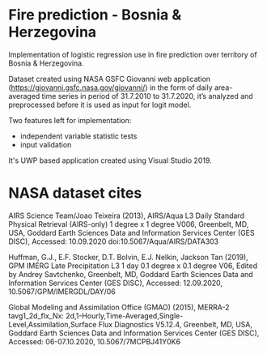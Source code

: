 # Fire prediction - Bosnia & Herzegovina

Implementation of logistic regression use in fire prediction over territory of Bosnia & Herzegovina.

Dataset created using NASA GSFC Giovanni web application (https://giovanni.gsfc.nasa.gov/giovanni/) in the form of daily area-averaged time series in period of 31.7.2010 to 31.7.2020, it’s analyzed and preprocessed before it is used as input for logit model. 

Two features left for implementation: 
- independent variable statistic tests
- input validation

It's UWP based application created using Visual Studio 2019.

# NASA dataset cites

AIRS Science Team/Joao Teixeira (2013), AIRS/Aqua L3 Daily Standard Physical Retrieval (AIRS-only) 1 degree x 1 degree V006, Greenbelt, MD, USA, Goddard Earth Sciences Data and Information Services Center (GES DISC), Accessed: 10.09.2020 doi:10.5067/Aqua/AIRS/DATA303

Huffman, G.J., E.F. Stocker, D.T. Bolvin, E.J. Nelkin, Jackson Tan (2019), GPM IMERG Late Precipitation L3 1 day 0.1 degree x 0.1 degree V06, Edited by Andrey Savtchenko, Greenbelt, MD, Goddard Earth Sciences Data and Information Services Center (GES DISC), Accessed: 12.09.2020, 10.5067/GPM/IMERGDL/DAY/06

Global Modeling and Assimilation Office (GMAO) (2015), MERRA-2 tavg1_2d_flx_Nx: 2d,1-Hourly,Time-Averaged,Single-Level,Assimilation,Surface Flux Diagnostics V5.12.4, Greenbelt, MD, USA, Goddard Earth Sciences Data and Information Services Center (GES DISC), Accessed: 06-07.10.2020, 10.5067/7MCPBJ41Y0K6
